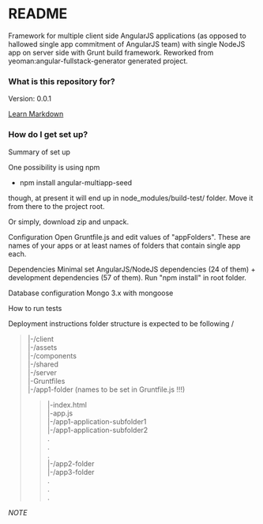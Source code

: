 # README #

Framework for multiple client side AngularJS applications (as opposed to hallowed single app commitment of AngularJS team) with single NodeJS app on server side with Grunt build framework. Reworked from yeoman:angular-fullstack-generator generated project.

### What is this repository for? ###

 Version: 0.0.1

 [Learn Markdown](https://bitbucket.org/tutorials/markdowndemo)

### How do I get set up? ###

Summary of set up

One possibility is using npm
- npm install angular-multiapp-seed

though, at present it will end up in node_modules/build-test/ folder. Move it from there to the project root.

Or simply, download zip and unpack.

Configuration
Open Gruntfile.js and edit values of "appFolders". These are names of your apps or at least names of folders that contain single app each.

Dependencies
Minimal set AngularJS/NodeJS dependencies (24 of them) + development dependencies (57 of them). Run "npm install" in root folder.

 Database configuration
Mongo 3.x with mongoose

 How to run tests

 Deployment instructions
  folder structure is expected to be following
 /                                                     
> |-/client                                             
> |-/assets                                           
> |-/components                                       
> |-/shared                                           
> |-/server                                             
> |-Gruntfiles                                          
> |-/app1-folder (names to be set in Gruntfile.js !!!)
>>  |-index.html                                      
>>  |-app.js                                          
>>  |-/app1-application-subfolder1                    
>>  |-/app1-application-subfolder2                    
>>           .                                              
>>           .                                              
>>           .                                              
> |-/app2-folder                                      
> |-/app3-folder                                      
>      .                                                 
>      .                                                 
>      .                                                 

  *NOTE*